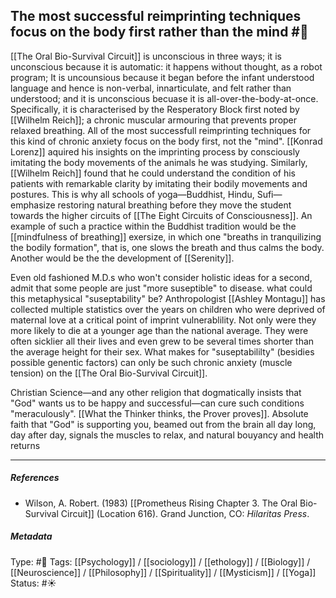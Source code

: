 ## The most successful reimprinting techniques focus on the body first rather than the mind  #🧠 

[[The Oral Bio-Survival Circuit]] is unconscious in three ways; it is unconscious because it is automatic: it happens without thought, as a robot program; It is uncounsious because it began before the infant understood language and hence is non-verbal, innarticulate, and felt rather than understood; and it is unconscious becuase it is all-over-the-body-at-once. Specifically, it is characterised by the Resperatory Block first noted by [[Wilhelm Reich]]; a chronic muscular armouring that prevents proper relaxed breathing. All of the most successfull reimprinting techniques for this kind of chronic anxiety focus on the body first, not the "mind". [[Konrad Lorenz]] aquired his insights on the imprinting process by consciously imitating the body movements of the animals he was studying. Similarly, [[Wilhelm Reich]] found that he could understand the condition of his patients with remarkable clarity by imitating their bodily movements and postures. This is why all schools of yoga—Buddhist, Hindu, Sufi—emphasize restoring natural breathing before they move the student towards the higher circuits of [[The Eight Circuits of Consciousness]]. An example of such a practice within the Buddhist tradition would be the [[mindfulness of breathing]] exersize, in which one "breaths in tranquilizing the bodily formation", that is, one slows the breath and thus calms the body. Another would be the  the development of [[Serenity]].

Even old fashioned M.D.s who won't consider holistic ideas for a second, admit that some people are just "more suseptible" to disease. what could this metaphysical "suseptability" be? Anthropologist [[Ashley Montagu]] has collected multiple statistics over the years on children who were deprived of maternal love at a critical point of imprint vulnerablility. Not only were they more likely to die at a younger age than the national average. They were often sicklier all their lives and even grew to be several times shorter than the average height for their sex. What makes for "suseptabililty" (besidies possible genentic factors) can only be such chronic anxiety (muscle tension) on the [[The Oral Bio-Survival Circuit]].

Christian Science—and any other religion that dogmatically insists that "God" wants us to be happy and successful—can cure such conditions "meraculously". [[What the Thinker thinks, the Prover proves]]. Absolute faith that "God" is supporting you, beamed out from the brain all day long, day after day, signals the muscles to relax, and natural bouyancy and health returns

___

##### References

- Wilson, A. Robert. (1983) [[Prometheus Rising Chapter 3. The Oral Bio-Survival Circuit]] (Location 616). Grand Junction, CO: _Hilaritas Press_.

##### Metadata

Type: #🔴 
Tags: [[Psychology]] / [[sociology]] / [[ethology]] / [[Biology]] / [[Neuroscience]] / [[Philosophy]] / [[Spirituality]] / [[Mysticism]] / [[Yoga]]
Status: #☀️ 